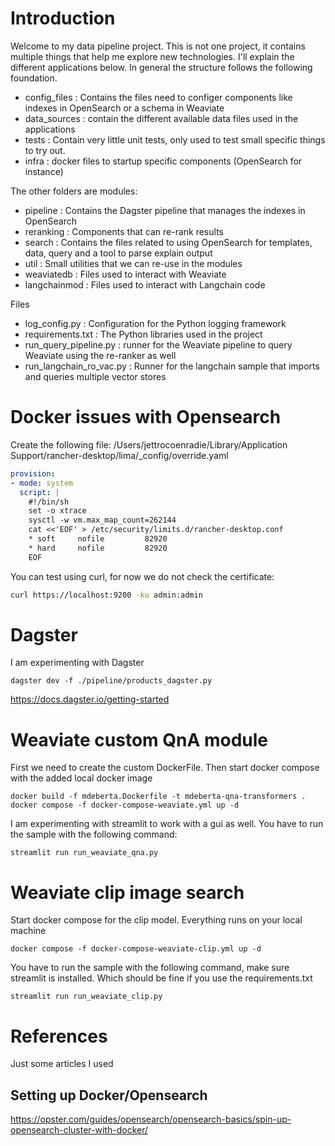 # Introduction
Welcome to my data pipeline project. This is not one project, it contains multiple things that help me explore
new technologies. I'll explain the different applications below. In general the structure follows the following 
foundation.

- config_files : Contains the files need to configer components like indexes in OpenSearch or a schema in Weaviate
- data_sources : contain the different available data files used in the applications
- tests : Contain very little unit tests, only used to test small specific things to try out.
- infra : docker files to startup specific components (OpenSearch for instance)

The other folders are modules:
- pipeline : Contains the Dagster pipeline that manages the indexes in OpenSearch
- reranking : Components that can re-rank results
- search : Contains the files related to using OpenSearch for templates, data, query and a tool to parse explain output
- util : Small utilities that we can re-use in the modules
- weaviatedb : Files used to interact with Weaviate
- langchainmod : Files used to interact with Langchain code

Files
- log_config.py : Configuration for the Python logging framework
- requirements.txt : The Python libraries used in the project
- run_query_pipeline.py : runner for the Weaviate pipeline to query Weaviate using the re-ranker as well
- run_langchain_ro_vac.py : Runner for the langchain sample that imports and queries multiple vector stores

# Docker issues with Opensearch

Create the following file:
/Users/jettrocoenradie/Library/Application Support/rancher-desktop/lima/_config/override.yaml

```yaml
provision:
- mode: system
  script: |
    #!/bin/sh
    set -o xtrace
    sysctl -w vm.max_map_count=262144
    cat <<'EOF' > /etc/security/limits.d/rancher-desktop.conf
    * soft     nofile         82920
    * hard     nofile         82920
    EOF
```

You can test using curl, for now we do not check the certificate:
```bash
curl https://localhost:9200 -ku admin:admin
```

# Dagster

I am experimenting with Dagster

```
dagster dev -f ./pipeline/products_dagster.py
```

https://docs.dagster.io/getting-started

# Weaviate custom QnA module

First we need to create the custom DockerFile. Then start docker compose with the added local docker image
```shell
docker build -f mdeberta.Dockerfile -t mdeberta-qna-transformers .
docker compose -f docker-compose-weaviate.yml up -d
```
I am experimenting with streamlit to work with a gui as well. You have to run the sample with the following command:
```shell
streamlit run run_weaviate_qna.py
```

# Weaviate clip image search

Start docker compose for the clip model. Everything runs on your local machine
```shell
docker compose -f docker-compose-weaviate-clip.yml up -d
```
You have to run the sample with the following command, make sure streamlit is installed. Which should be fine if you 
use the requirements.txt 
```shell
streamlit run run_weaviate_clip.py
```



# References
Just some articles I used

## Setting up Docker/Opensearch
https://opster.com/guides/opensearch/opensearch-basics/spin-up-opensearch-cluster-with-docker/
